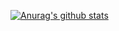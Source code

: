 [![Anurag's github stats](https://github-readme-stats.vercel.app/api?username=wangxingkang&count_private=true&show_icons=true&theme=dark)](https://github.com/anuraghazra/github-readme-stats)
